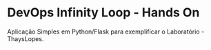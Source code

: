 # DevOps Infinity Loop - Hands On
Aplicação Simples em Python/Flask para exemplificar o Laboratório - ThaysLopes.